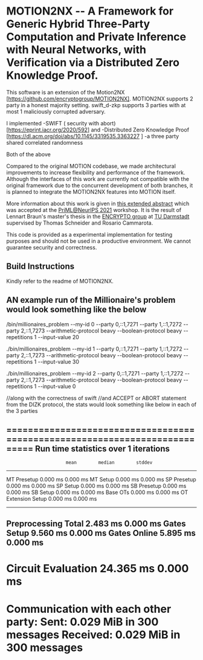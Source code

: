 # MOTION2NX -- A Framework for Generic Hybrid Three-Party Computation and Private Inference with Neural Networks, with Verification via a Distributed Zero Knowledge Proof. 

This software is an extension of the Motion2NX [https://github.com/encryptogroup/MOTION2NX]. MOTION2NX supports 2 party in a honest majority setting. swift_d-zkp supports 3 parties with at most 1 maliciously corrupted adversary.  

I implemented 
-SWIFT ( security with abort) [https://eprint.iacr.org/2020/592]  and 
-Distributed Zero Knowledge Proof [https://dl.acm.org/doi/abs/10.1145/3319535.3363227 ]
-a three party shared correlated randomness

Both of the above 

Compared to the original MOTION codebase, we made architectural improvements
to increase flexibility and performance of the framework.
Although the interfaces of this work are currently not compatible with the
original framework due to the concurrent development of both branches, it is
planned to integrate the MOTION2NX features into MOTION itself.


More information about this work is given in [this extended
abstract](https://encrypto.de/papers/BCS21PriMLNeurIPS.pdf) which was accepted
at the [PriML@NeurIPS 2021](https://priml2021.github.io/) workshop.
It is the result of Lennart Braun's master's thesis in the [ENCRYPTO
group](https://encrypto.de) at [TU
Darmstadt](https://www.informatik.tu-darmstadt.de) supervised by Thomas
Schneider and Rosario Cammarota.

This code is provided as a experimental implementation for testing purposes and
should not be used in a productive environment. We cannot guarantee security
and correctness.


## Build Instructions

Kindly refer to the readme of MOTION2NX. 

## AN example run of the Millionaire's problem would look something like the below

/bin/millionaires_problem --my-id 0 --party 0,::1,7271 --party 1,::1,7272 --party 2,::1,7273 --arithmetic-protocol beavy --boolean-protocol beavy --repetitions 1 --input-value 20

./bin/millionaires_problem --my-id 1 --party 0,::1,7271 --party 1,::1,7272 --party 2,::1,7273 --arithmetic-protocol beavy --boolean-protocol beavy --repetitions 1 --input-value 30

./bin/millionaires_problem --my-id 2 --party 0,::1,7271 --party 1,::1,7272 --party 2,::1,7273 --arithmetic-protocol beavy --boolean-protocol beavy --repetitions 1 --input-value 0

//along with the correctness of swift 
//and ACCEPT or ABORT statement from the DIZK protocol, the stats would look something like below in each of the 3 parties


===========================================================================
Run time statistics over 1 iterations
---------------------------------------------------------------------------
                          mean        median        stddev
---------------------------------------------------------------------------
MT Presetup              0.000 ms      0.000 ms 
MT Setup                 0.000 ms      0.000 ms 
SP Presetup              0.000 ms      0.000 ms 
SP Setup                 0.000 ms      0.000 ms 
SB Presetup              0.000 ms      0.000 ms 
SB Setup                 0.000 ms      0.000 ms 
Base OTs                 0.000 ms      0.000 ms 
OT Extension Setup       0.000 ms      0.000 ms 
******************************************************************************
Preprocessing Total      2.483 ms      0.000 ms 
Gates Setup              9.560 ms      0.000 ms 
Gates Online             5.895 ms      0.000 ms 
---------------------------------------------------------------------------
Circuit Evaluation      24.365 ms      0.000 ms 
===========================================================================
Communication with each other party:
Sent: 0.029 MiB in 300 messages
Received: 0.029 MiB in 300 messages
===========================================================================



